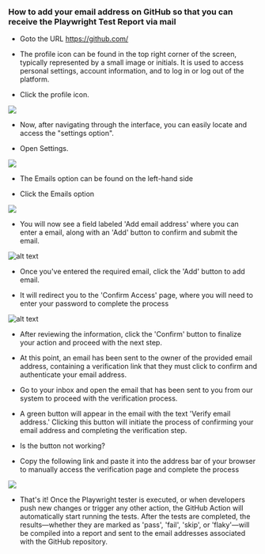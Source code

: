 ### How to add your email address on GitHub so that you can receive the Playwright Test Report via mail

* Goto the URL https://github.com/

* The profile icon can be found in the top right corner of the screen, typically represented by a small image or initials. 
It is used to access personal settings, account information, and to log in or log out of the platform.

* Click the profile icon.


![](./github%20email%20send%20imgs/profile%20icon%20image.png)


* Now, after navigating through the interface, you can easily locate and access the "settings option".

* Open Settings.


![](./github%20email%20send%20imgs/setting%20img.png)


* The Emails option can be found on the left-hand side

* Click the Emails option


![](./github%20email%20send%20imgs/email%20option.png)


* You will now see a field labeled 'Add email address' where you can enter a email, along with an 'Add' button to confirm and submit the email.


![alt text](./github%20email%20send%20imgs/dummy%20email.png)


* Once you've entered the required email, click the 'Add' button to add email.

* It will redirect you to the 'Confirm Access' page, where you will need to enter your password to complete the process


![alt text](./github%20email%20send%20imgs/password.png)


* After reviewing the information, click the 'Confirm' button to finalize your action and proceed with the next step.

* At this point, an email has been sent to the owner of the provided email address, containing a verification link that they must click to confirm and authenticate your email address.

* Go to your inbox and open the email that has been sent to you from our system to proceed with the verification process.

* A green button will appear in the email with the text 'Verify email address.' Clicking this button will initiate the process of confirming your email address and completing the verification step.

* Is the button not working?

* Copy the following link and paste it into the address bar of your browser to manually access the verification page and complete the process


![](./github%20email%20send%20imgs/btn%20not%20working%20img.png)


* That's it! Once the Playwright tester is executed, or when developers push new changes or trigger any other action, the GitHub Action will automatically start running the tests. After the tests are completed, the results—whether they are marked as 'pass', 'fail', 'skip', or 'flaky'—will be compiled into a report and sent to the email addresses associated with the GitHub repository.


